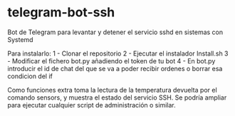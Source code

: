 # telegram-bot-ssh
Bot de Telegram para levantar y detener el servicio sshd en sistemas con Systemd

Para instalarlo:
	1 - Clonar el repositorio
	2 - Ejecutar el instalador Install.sh
	3 - Modificar el fichero bot.py añadiendo el token de tu bot
	4 - En bot.py introducir el id de chat del que se va a poder recibir 
		ordenes o borrar esa condicion del if

Como funciones extra toma la lectura de la temperatura devuelta por el comando
sensors, y muestra el estado del servicio SSH. Se podría ampliar para ejecutar
cualquier script de administración o similar.
